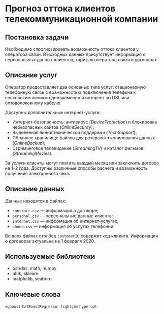 # Прогноз оттока клиентов телекоммуникационной компании

## Постановка задачи

Необходимо спрогнозировать возможность оттока клиентов у оператора связи. В исходных данных присутствует информация о персональных данных клиентов, тарифах оператора связи и договорах.

## Описание услуг

Оператор предоставляет два основных типа услуг: стационарную телефонную связь с возможностью подключения телефона к нескольким линиям одновременно и интернет по DSL или оптоволоконному кабелю.

Доступны дополнительные интернет-услуги:

- Интернет-безопасность: антивирус (*DeviceProtection*) и блокировка небезопасных сайтов (*OnlineSecurity*);
- Выделенная линия технической поддержки (*TechSupport*);
- Облачное хранилище файлов для резервного копирования данных (*OnlineBackup*);
- Стриминговое телевидение (*StreamingTV*) и каталог фильмов (*StreamingMovies*).

За услуги клиенты могут платить каждый месяц или заключить договор на 1–2 года. Доступны различные способы расчёта и возможность получения электронного чека.

## Описание данных

Данные находятся в файлах:

- `contract.csv` — информация о договоре;
- `personal.csv` — персональные данные клиента;
- `internet.csv` — информация об интернет-услугах;
- `phone.csv` — информация об услугах телефонии.

Во всех файлах столбец `customerID` содержит код клиента.
Информация о договорах актуальна на 1 февраля 2020.

## Используемые библиотеки

- pandas, math, numpy
- phik, sklearn
- matplotlib, seaborn

## Ключевые слова

`xgboost` `CatBoostRegressor` `lightgbm` `hyperopt`

